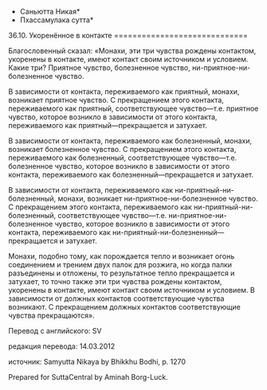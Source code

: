 * Саньютта Никая*
* Пхассамулака сутта*

36\.10\. Укоренённое в контакте
\=\=\=\=\=\=\=\=\=\=\=\=\=\=\=\=\=\=\=\=\=\=\=\=\=\=\=\=\=

Благословенный сказал: «Монахи, эти три чувства рождены контактом, укоренены в контакте, имеют контакт своим источником и условием\. Какие три? Приятное чувство, болезненное чувство, ни\-приятное\-ни\-болезненное чувство\.

В зависимости от контакта, переживаемого как приятный, монахи, возникает приятное чувство\. С прекращением этого контакта, переживаемого как приятный, соответствующее чувство—т\.е\. приятное чувство, которое возникло в зависимости от этого контакта, переживаемого как приятный—прекращается и затухает\.

В зависимости от контакта, переживаемого как болезненный, монахи, возникает болезненное чувство\. С прекращением этого контакта, переживаемого как болезненный, соответствующее чувство—т\.е\. болезненное чувство, которое возникло в зависимости от этого контакта, переживаемого как болезненный—прекращается и затухает\.

В зависимости от контакта, переживаемого как ни\-приятный\-ни\-болезненный, монахи, возникает ни\-приятное\-ни\-болезненное чувство\. С прекращением этого контакта, переживаемого как ни\-приятный\-ни\-болезненный, соответствующее чувство—т\.е\. ни\-приятное\-ни\-болезненное чувство, которое возникло в зависимости от этого контакта, переживаемого как ни\-приятный\-ни\-болезненный—прекращается и затухает\.

Монахи, подобно тому, как порождается тепло и возникает огонь соединением и трением двух палок для розжига, но когда палки разъединены и отложены, то результатное тепло прекращается и затухает, то точно также эти три чувства рождены контактом, укоренены в контакте, имеют контакт своим источником и условием\. В зависимости от должных контактов соответствующие чувства возникают\. С прекращением должных контактов соответствующие чувства прекращаются»\.

Перевод с английского: SV

редакция перевода: 14\.03\.2012

источник: Samyutta Nikaya by Bhikkhu Bodhi, p\. 1270

Prepared for SuttaCentral by Aminah Borg\-Luck\.